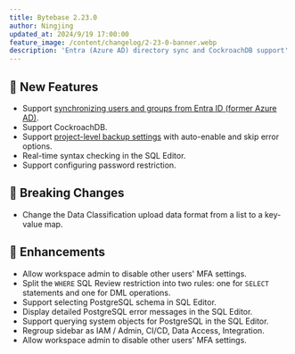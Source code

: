 ```yaml
---
title: Bytebase 2.23.0
author: Ningjing
updated_at: 2024/9/19 17:00:00
feature_image: /content/changelog/2-23-0-banner.webp
description: 'Entra (Azure AD) directory sync and CockroachDB support'
---
```


## 🚀 New Features

- Support [synchronizing users and groups from Entra ID (former Azure AD)](/docs/administration/scim/overview/).
- Support CockroachDB.
- Support [project-level backup settings](/docs/change-database/rollback-data-changes/#project-backup-settings) with auto-enable and skip error options.
- Real-time syntax checking in the SQL Editor.
- Support configuring password restriction.

## 🔔 Breaking Changes

- Change the Data Classification upload data format from a list to a key-value map.

## 🎄 Enhancements

- Allow workspace admin to disable other users' MFA settings.
- Split the `WHERE` SQL Review restriction into two rules: one for `SELECT` statements and one for DML operations.
- Support selecting PostgreSQL schema in SQL Editor.
- Display detailed PostgreSQL error messages in the SQL Editor.
- Support querying system objects for PostgreSQL in the SQL Editor.
- Regroup sidebar as IAM / Admin, CI/CD, Data Access, Integration.
- Allow workspace admin to disable other users' MFA settings.

<IncludeBlock url="/docs/get-started/install/install-upgrade"></IncludeBlock>
